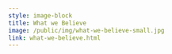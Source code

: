 ```yaml
---
style: image-block
title: What we Believe
image: /public/img/what-we-believe-small.jpg
link: what-we-believe.html
---
```


